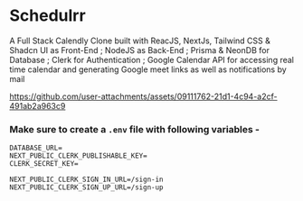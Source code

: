 # Schedulrr 
A Full Stack Calendly Clone built with ReacJS, NextJs, Tailwind CSS & Shadcn UI as Front-End ; NodeJS as Back-End ; Prisma & NeonDB for Database ; Clerk for Authentication ; Google Calendar API for accessing real time calendar and generating Google meet links as well as notifications by mail

https://github.com/user-attachments/assets/09111762-21d1-4c94-a2cf-491ab2a963c9


### Make sure to create a `.env` file with following variables -

```
DATABASE_URL=
NEXT_PUBLIC_CLERK_PUBLISHABLE_KEY=
CLERK_SECRET_KEY=

NEXT_PUBLIC_CLERK_SIGN_IN_URL=/sign-in
NEXT_PUBLIC_CLERK_SIGN_UP_URL=/sign-up
```

